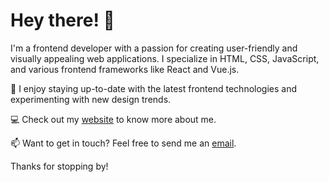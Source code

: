 # Hey there! 👋

I'm a frontend developer with a passion for creating user-friendly and visually appealing web applications. I specialize in HTML, CSS, JavaScript, and various frontend frameworks like React and Vue.js. 

🚀 I enjoy staying up-to-date with the latest frontend technologies and experimenting with new design trends. 

💻 Check out my [website](https://miloud.vercel.app/) to know more about me. 

📫 Want to get in touch? Feel free to send me an [email](miloamg@gmail.com).

Thanks for stopping by!

